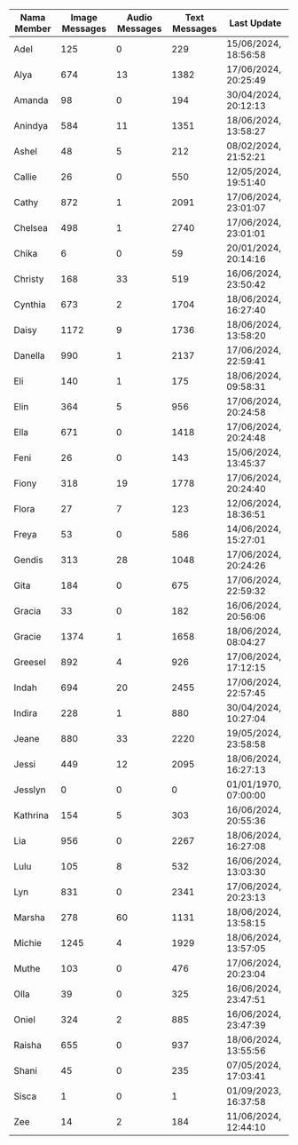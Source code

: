 | Nama Member | Image Messages | Audio Messages | Text Messages | Last Update |
| ------ | -------------- | -------------- | ------------- | ------------ |
| Adel | 125 | 0 | 229 | 15/06/2024, 18:56:58 |
| Alya | 674 | 13 | 1382 | 17/06/2024, 20:25:49 |
| Amanda | 98 | 0 | 194 | 30/04/2024, 20:12:13 |
| Anindya | 584 | 11 | 1351 | 18/06/2024, 13:58:27 |
| Ashel | 48 | 5 | 212 | 08/02/2024, 21:52:21 |
| Callie | 26 | 0 | 550 | 12/05/2024, 19:51:40 |
| Cathy | 872 | 1 | 2091 | 17/06/2024, 23:01:07 |
| Chelsea | 498 | 1 | 2740 | 17/06/2024, 23:01:01 |
| Chika | 6 | 0 | 59 | 20/01/2024, 20:14:16 |
| Christy | 168 | 33 | 519 | 16/06/2024, 23:50:42 |
| Cynthia | 673 | 2 | 1704 | 18/06/2024, 16:27:40 |
| Daisy | 1172 | 9 | 1736 | 18/06/2024, 13:58:20 |
| Danella | 990 | 1 | 2137 | 17/06/2024, 22:59:41 |
| Eli | 140 | 1 | 175 | 18/06/2024, 09:58:31 |
| Elin | 364 | 5 | 956 | 17/06/2024, 20:24:58 |
| Ella | 671 | 0 | 1418 | 17/06/2024, 20:24:48 |
| Feni | 26 | 0 | 143 | 15/06/2024, 13:45:37 |
| Fiony | 318 | 19 | 1778 | 17/06/2024, 20:24:40 |
| Flora | 27 | 7 | 123 | 12/06/2024, 18:36:51 |
| Freya | 53 | 0 | 586 | 14/06/2024, 15:27:01 |
| Gendis | 313 | 28 | 1048 | 17/06/2024, 20:24:26 |
| Gita | 184 | 0 | 675 | 17/06/2024, 22:59:32 |
| Gracia | 33 | 0 | 182 | 16/06/2024, 20:56:06 |
| Gracie | 1374 | 1 | 1658 | 18/06/2024, 08:04:27 |
| Greesel | 892 | 4 | 926 | 17/06/2024, 17:12:15 |
| Indah | 694 | 20 | 2455 | 17/06/2024, 22:57:45 |
| Indira | 228 | 1 | 880 | 30/04/2024, 10:27:04 |
| Jeane | 880 | 33 | 2220 | 19/05/2024, 23:58:58 |
| Jessi | 449 | 12 | 2095 | 18/06/2024, 16:27:13 |
| Jesslyn | 0 | 0 | 0 | 01/01/1970, 07:00:00 |
| Kathrina | 154 | 5 | 303 | 16/06/2024, 20:55:36 |
| Lia | 956 | 0 | 2267 | 18/06/2024, 16:27:08 |
| Lulu | 105 | 8 | 532 | 16/06/2024, 13:03:30 |
| Lyn | 831 | 0 | 2341 | 17/06/2024, 20:23:13 |
| Marsha | 278 | 60 | 1131 | 18/06/2024, 13:58:15 |
| Michie | 1245 | 4 | 1929 | 18/06/2024, 13:57:05 |
| Muthe | 103 | 0 | 476 | 17/06/2024, 20:23:04 |
| Olla | 39 | 0 | 325 | 16/06/2024, 23:47:51 |
| Oniel | 324 | 2 | 885 | 16/06/2024, 23:47:39 |
| Raisha | 655 | 0 | 937 | 18/06/2024, 13:55:56 |
| Shani | 45 | 0 | 235 | 07/05/2024, 17:03:41 |
| Sisca | 1 | 0 | 1 | 01/09/2023, 16:37:58 |
| Zee | 14 | 2 | 184 | 11/06/2024, 12:44:10 |
